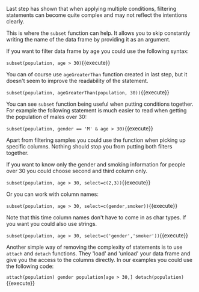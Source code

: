 Last step has shown that when applying multiple conditions, filtering statements can become quite complex and may not reflect the intentions clearly.

This is where the `subset` function can help. It allows you to skip constantly writing the name of the data frame by providing it as an argument.

If you want to filter data frame by age you could use the following syntax:

`subset(population, age > 30)`{{execute}}

You can of course use `ageGreaterThan` function created in last step, but it doesn't seem to improve the readability of the statement.

`subset(population, ageGreaterThan(population, 30))`{{execute}}

You can see `subset` function being useful when putting conditions together. For example the following statement is much easier to read when getting the population of males over 30:

`subset(population, gender == 'M' & age > 30)`{{execute}}

Apart from filtering samples you could use the function when picking up specific columns. Nothing should stop you from putting both filters together.

If you want to know only the gender and smoking information for people over 30 you could choose second and third column only.

`subset(population, age > 30, select=c(2,3))`{{execute}}

Or you can work with column names:

`subset(population, age > 30, select=c(gender,smoker))`{{execute}}

Note that this time column names don't have to come in as char types. If you want you could also use strings.

`subset(population, age > 30, select=c('gender','smoker'))`{{execute}}

Another simple way of removing the complexity of statements is to use `attach` and `detach` functions. They 'load' and 'unload' your data frame and give you the access to the columns directly. In our examples you could use the following code:

`attach(population)
gender
population[age > 30,]
detach(population)`{{execute}}
